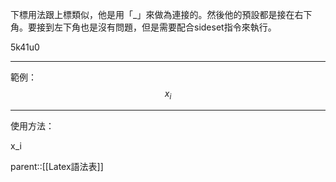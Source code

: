 下標用法跟上標類似，他是用「\_」來做為連接的。然後他的預設都是接在右下角。要接到左下角也是沒有問題，但是需要配合sideset指令來執行。

5k41u0
- - - 
範例：
$$
x_i
$$
- - -
使用方法：

x_i

parent::[[Latex語法表]]